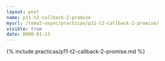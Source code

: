 ```yaml
---
layout: post
name: p11-t2-callback-2-promise
myurl: /tema2-async/practicas/p11-t2-callback-2-promise/
visible: true
date: 0000-01-13
---
```


{% include practicas/p11-t2-callback-2-promise.md %}

